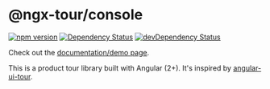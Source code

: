 # @ngx-tour/console
[![npm version](https://badge.fury.io/js/%40ngx-tour%2Fconsole.svg)](https://badge.fury.io/js/%40ngx-tour%2Fconsole)
[![Dependency Status](https://david-dm.org/alvaro-octal/ngx-tour-console.svg)](https://david-dm.org/alvaro-octal/ngx-tour-console)
[![devDependency Status](https://david-dm.org/alvaro-octal/ngx-tour-console/dev-status.svg)](https://david-dm.org/alvaro-octal/ngx-tour-console?type=dev)

Check out the [documentation/demo page](https://alvaro-octal.github.io/ngx-tour/).

This is a product tour library built with Angular (2+).  It's inspired by [angular-ui-tour](http://benmarch.github.io/angular-ui-tour).
